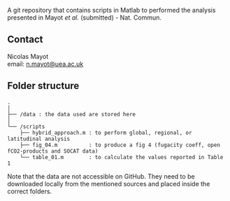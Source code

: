 A git repository that contains scripts in Matlab to performed the analysis presented in Mayot *et al.* (submitted) - Nat. Commun.

## Contact
Nicolas Mayot  
email: n.mayot@uea.ac.uk  

## Folder structure

```text
.
│  
├── /data : the data used are stored here
│   
└── /scripts
    ├── hybrid_approach.m : to perform global, regional, or latitudinal analysis
    ├── fig_04.m          : to produce a fig 4 (fugacity coeff, open fCO2-products and SOCAT data)
    └── table_01.m        : to calculate the values reported in Table 1
```

Note that the data are not accessible on GitHub. They need to be downloaded locally from the mentioned sources and placed inside the correct folders. 
